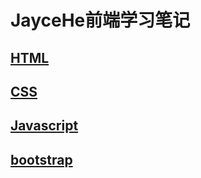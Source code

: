 # JayceHe前端学习笔记

## [HTML](https://github.com/HeJayce/web_html/blob/main/markdown/web_html.md)

## [CSS](https://github.com/HeJayce/web_html/blob/main/markdown/web_css.md)

## [Javascript](https://github.com/HeJayce/web_html/blob/main/markdown/JavaScript.md)

## [bootstrap](https://github.com/HeJayce/web_html/blob/main/markdown/MDB%E5%AD%A6%E4%B9%A0.md)